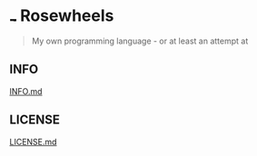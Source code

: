 # <img src="https://i.ibb.co/3hXBtqr/Tudor-Rose.png" alt="Tudor-Rose" border="0" width="12" height="10"> Rosewheels
> My own programming language - or at least an attempt at </br>
## INFO
[INFO.md](https://github.com/EthanHoward/Rosewheels-lang/master/INFO.md)
## LICENSE
[LICENSE.md](https://github.com/EthanHoward/Rosewheels-lang/master/LICENSE.md)
 
